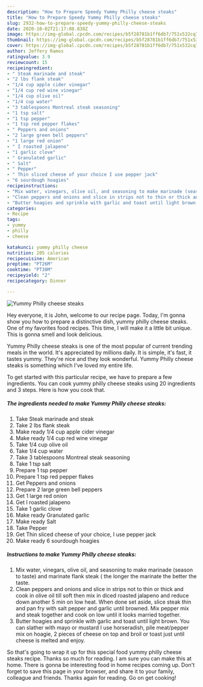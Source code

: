 ```yaml
---
description: "How to Prepare Speedy Yummy Philly cheese steaks"
title: "How to Prepare Speedy Yummy Philly cheese steaks"
slug: 2932-how-to-prepare-speedy-yummy-philly-cheese-steaks
date: 2020-10-02T21:17:08.838Z
image: https://img-global.cpcdn.com/recipes/b5f28781b1ff6db7/751x532cq70/yummy-philly-cheese-steaks-recipe-main-photo.jpg
thumbnail: https://img-global.cpcdn.com/recipes/b5f28781b1ff6db7/751x532cq70/yummy-philly-cheese-steaks-recipe-main-photo.jpg
cover: https://img-global.cpcdn.com/recipes/b5f28781b1ff6db7/751x532cq70/yummy-philly-cheese-steaks-recipe-main-photo.jpg
author: Jeffery Ramos
ratingvalue: 3.9
reviewcount: 15
recipeingredient:
- " Steak marinade and steak"
- "2 lbs flank steak"
- "1/4 cup apple cider vinegar"
- "1/4 cup red wine vinegar"
- "1/4 cup olive oil"
- "1/4 cup water"
- "3 tablespoons Montreal steak seasoning"
- "1 tsp salt"
- "1 tsp pepper"
- "1 tsp red pepper flakes"
- " Peppers and onions"
- "2 large green bell peppers"
- "1 large red onion"
- " I roasted jalapeno"
- "1 garlic clove"
- " Granulated garlic"
- " Salt"
- " Pepper"
- " Thin sliced cheese of your choice I use pepper jack"
- "6 sourdough hoagies"
recipeinstructions:
- "Mix water, vinegars, olive oil, and seasoning to make marinade (season to taste) and marinate flank steak ( the longer the marinate the better the taste."
- "Clean peppers and onions and slice in strips not to thin or thick and cook in olive oil till soft then mix in diced roasted jalapeno and reduce down another 5 min on low heat. When done set aside, slice steak thin and pan fry with salt pepper and garlic until browned. Mix pepper mix and steak together and cook on low until it looks married together."
- "Butter hoagies and sprinkle with garlic and toast until light brown. You can slather with mayo or mustard I use horseradish, pile meat/pepper mix on hoagie, 2 pieces of cheese on top and broil or toast just until cheese is melted and enjoy."
categories:
- Recipe
tags:
- yummy
- philly
- cheese

katakunci: yummy philly cheese 
nutrition: 205 calories
recipecuisine: American
preptime: "PT26M"
cooktime: "PT30M"
recipeyield: "2"
recipecategory: Dinner

---
```



![Yummy Philly cheese steaks](https://img-global.cpcdn.com/recipes/b5f28781b1ff6db7/751x532cq70/yummy-philly-cheese-steaks-recipe-main-photo.jpg)

Hey everyone, it is John, welcome to our recipe page. Today, I'm gonna show you how to prepare a distinctive dish, yummy philly cheese steaks. One of my favorites food recipes. This time, I will make it a little bit unique. This is gonna smell and look delicious.

Yummy Philly cheese steaks is one of the most popular of current trending meals in the world. It's appreciated by millions daily. It is simple, it's fast, it tastes yummy. They're nice and they look wonderful. Yummy Philly cheese steaks is something which I've loved my entire life.




To get started with this particular recipe, we have to prepare a few ingredients. You can cook yummy philly cheese steaks using 20 ingredients and 3 steps. Here is how you cook that.

<!--inarticleads1-->

##### The ingredients needed to make Yummy Philly cheese steaks:

1. Take  Steak marinade and steak
1. Take 2 lbs flank steak
1. Make ready 1/4 cup apple cider vinegar
1. Make ready 1/4 cup red wine vinegar
1. Take 1/4 cup olive oil
1. Take 1/4 cup water
1. Take 3 tablespoons Montreal steak seasoning
1. Take 1 tsp salt
1. Prepare 1 tsp pepper
1. Prepare 1 tsp red pepper flakes
1. Get  Peppers and onions
1. Prepare 2 large green bell peppers
1. Get 1 large red onion
1. Get  I roasted jalapeno
1. Take 1 garlic clove
1. Make ready  Granulated garlic
1. Make ready  Salt
1. Take  Pepper
1. Get  Thin sliced cheese of your choice, I use pepper jack
1. Make ready 6 sourdough hoagies




<!--inarticleads2-->

##### Instructions to make Yummy Philly cheese steaks:

1. Mix water, vinegars, olive oil, and seasoning to make marinade (season to taste) and marinate flank steak ( the longer the marinate the better the taste.
1. Clean peppers and onions and slice in strips not to thin or thick and cook in olive oil till soft then mix in diced roasted jalapeno and reduce down another 5 min on low heat. When done set aside, slice steak thin and pan fry with salt pepper and garlic until browned. Mix pepper mix and steak together and cook on low until it looks married together.
1. Butter hoagies and sprinkle with garlic and toast until light brown. You can slather with mayo or mustard I use horseradish, pile meat/pepper mix on hoagie, 2 pieces of cheese on top and broil or toast just until cheese is melted and enjoy.




So that's going to wrap it up for this special food yummy philly cheese steaks recipe. Thanks so much for reading. I am sure you can make this at home. There is gonna be interesting food in home recipes coming up. Don't forget to save this page in your browser, and share it to your family, colleague and friends. Thanks again for reading. Go on get cooking!
